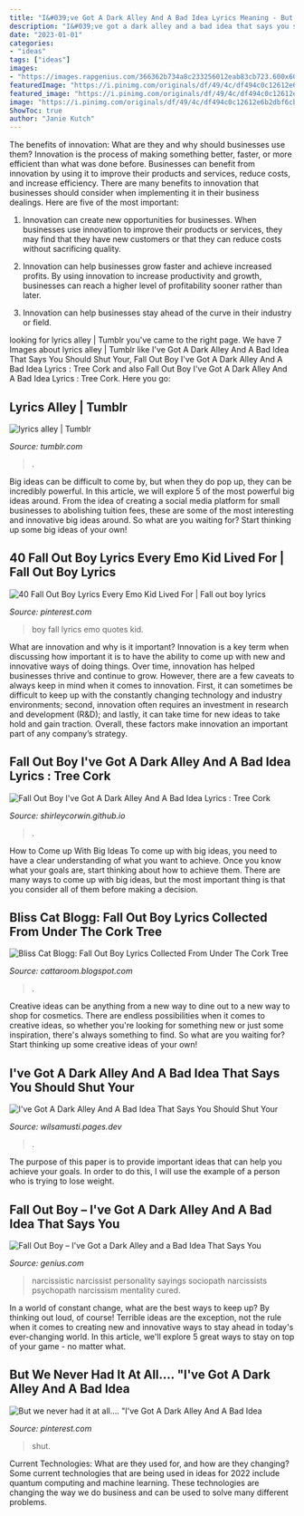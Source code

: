 ```yaml
---
title: "I&#039;ve Got A Dark Alley And A Bad Idea Lyrics Meaning - But We Never Had It At All.... &quot;i&#039;ve Got A Dark Alley And A Bad Idea"
description: "I&#039;ve got a dark alley and a bad idea that says you should shut your"
date: "2023-01-01"
categories:
- "ideas"
tags: ["ideas"]
images:
- "https://images.rapgenius.com/366362b734a8c233256012eab83cb723.600x600x1.jpg"
featuredImage: "https://i.pinimg.com/originals/df/49/4c/df494c0c12612e6b2dbf6cb014be64c1.jpg"
featured_image: "https://i.pinimg.com/originals/df/49/4c/df494c0c12612e6b2dbf6cb014be64c1.jpg"
image: "https://i.pinimg.com/originals/df/49/4c/df494c0c12612e6b2dbf6cb014be64c1.jpg"
ShowToc: true
author: "Janie Kutch"
---
```



The benefits of innovation: What are they and why should businesses use them?
Innovation is the process of making something better, faster, or more efficient than what was done before. Businesses can benefit from innovation by using it to improve their products and services, reduce costs, and increase efficiency. There are many benefits to innovation that businesses should consider when implementing it in their business dealings. Here are five of the most important: 
1. Innovation can create new opportunities for businesses. When businesses use innovation to improve their products or services, they may find that they have new customers or that they can reduce costs without sacrificing quality. 

2. Innovation can help businesses grow faster and achieve increased profits. By using innovation to increase productivity and growth, businesses can reach a higher level of profitability sooner rather than later. 

3. Innovation can help businesses stay ahead of the curve in their industry or field.

	

		
looking for lyrics alley | Tumblr you've came to the right page. We have 7 Images about lyrics alley | Tumblr like I&#039;ve Got A Dark Alley And A Bad Idea That Says You Should Shut Your, Fall Out Boy I&#039;ve Got A Dark Alley And A Bad Idea Lyrics : Tree Cork and also Fall Out Boy I&#039;ve Got A Dark Alley And A Bad Idea Lyrics : Tree Cork. Here you go:
		
    
## Lyrics Alley | Tumblr

<img loading=lazy src="https://66.media.tumblr.com/5b1941c4a65b16b0d747b03a4ecb7d86/tumblr_oqnth31bLd1vl5xoio1_1280.jpg" onerror="this.onerror=null;this.src='https://tse4.mm.bing.net/th?id=OIP.ncbsd70k08OMcnChXGikaQHaFj&amp;pid=15.1';" alt="lyrics alley | Tumblr">

_Source: tumblr.com_

>. 

	

Big ideas can be difficult to come by, but when they do pop up, they can be incredibly powerful. In this article, we will explore 5 of the most powerful big ideas around. From the idea of creating a social media platform for small businesses to abolishing tuition fees, these are some of the most interesting and innovative big ideas around. So what are you waiting for? Start thinking up some big ideas of your own!

    
## 40 Fall Out Boy Lyrics Every Emo Kid Lived For | Fall Out Boy Lyrics

<img loading=lazy src="https://i.pinimg.com/originals/df/49/4c/df494c0c12612e6b2dbf6cb014be64c1.jpg" onerror="this.onerror=null;this.src='https://tse2.mm.bing.net/th?id=OIP.62QN6yyWfTj05Df4Hi4rQAAAAA&amp;pid=15.1';" alt="40 Fall Out Boy Lyrics Every Emo Kid Lived For | Fall out boy lyrics">

_Source: pinterest.com_

>boy fall lyrics emo quotes kid. 

	

What are innovation and why is it important?
Innovation is a key term when discussing how important it is to have the ability to come up with new and innovative ways of doing things. Over time, innovation has helped businesses thrive and continue to grow. However, there are a few caveats to always keep in mind when it comes to innovation. First, it can sometimes be difficult to keep up with the constantly changing technology and industry environments; second, innovation often requires an investment in research and development (R&D); and lastly, it can take time for new ideas to take hold and gain traction. Overall, these factors make innovation an important part of any company’s strategy.

    
## Fall Out Boy I&#039;ve Got A Dark Alley And A Bad Idea Lyrics : Tree Cork

<img loading=lazy src="http://img.playbuzz.com/image/upload/f_auto,fl_lossy,q_auto/cdn/482e67a5-ed46-40d1-82d9-3d7cf92dea81/37fd6850-d000-4bb9-8751-8bd51f03e06b.jpg" onerror="this.onerror=null;this.src='https://tse3.mm.bing.net/th?id=OIP.MbUhoBt8Q0E3jUNT_UaMXwHaFi&amp;pid=15.1';" alt="Fall Out Boy I&#039;ve Got A Dark Alley And A Bad Idea Lyrics : Tree Cork">

_Source: shirleycorwin.github.io_

>. 

	

How to Come up With Big Ideas
To come up with big ideas, you need to have a clear understanding of what you want to achieve. Once you know what your goals are, start thinking about how to achieve them. There are many ways to come up with big ideas, but the most important thing is that you consider all of them before making a decision.

    
## Bliss Cat Blogg: Fall Out Boy Lyrics Collected From Under The Cork Tree

<img loading=lazy src="https://1.bp.blogspot.com/_vovWeADfnQM/TCQpzovYrGI/AAAAAAAAAII/knlsbD2MTJo/s1600/s.jpg" onerror="this.onerror=null;this.src='https://tse3.mm.bing.net/th?id=OIP.qnZAFrimhhBI0ssXIkOXZgAAAA&amp;pid=15.1';" alt="Bliss Cat Blogg: Fall Out Boy Lyrics Collected From Under The Cork Tree">

_Source: cattaroom.blogspot.com_

>. 

	

Creative ideas can be anything from a new way to dine out to a new way to shop for cosmetics. There are endless possibilities when it comes to creative ideas, so whether you're looking for something new or just some inspiration, there's always something to find. So what are you waiting for? Start thinking up some creative ideas of your own!

    
## I&#039;ve Got A Dark Alley And A Bad Idea That Says You Should Shut Your

<img loading=lazy src="https://i.ytimg.com/vi/rdzWhtskdjs/hqdefault.jpg" onerror="this.onerror=null;this.src='https://tse3.mm.bing.net/th?id=OIP.01Wn0nQ50TL7LXI6db7eqQHaFj&amp;pid=15.1';" alt="I&#039;ve Got A Dark Alley And A Bad Idea That Says You Should Shut Your">

_Source: wilsamusti.pages.dev_

>. 

	

The purpose of this paper is to provide important ideas that can help you achieve your goals. In order to do this, I will use the example of a person who is trying to lose weight.

    
## Fall Out Boy – I&#039;ve Got A Dark Alley And A Bad Idea That Says You

<img loading=lazy src="https://images.rapgenius.com/366362b734a8c233256012eab83cb723.600x600x1.jpg" onerror="this.onerror=null;this.src='https://tse4.mm.bing.net/th?id=OIP.ZZ7t1PGgWjhQzLSEXNYsBQHaHa&amp;pid=15.1';" alt="Fall Out Boy – I&#039;ve Got a Dark Alley and a Bad Idea That Says You">

_Source: genius.com_

>narcissistic narcissist personality sayings sociopath narcissists psychopath narcissism mentality cured. 

	

In a world of constant change, what are the best ways to keep up? By thinking out loud, of course! Terrible ideas are the exception, not the rule when it comes to creating new and innovative ways to stay ahead in today's ever-changing world. In this article, we'll explore 5 great ways to stay on top of your game - no matter what.

    
## But We Never Had It At All.... &quot;I&#039;ve Got A Dark Alley And A Bad Idea

<img loading=lazy src="https://i.pinimg.com/736x/54/21/be/5421bead41fef1e79e56142aeaae930b--fall-out-boy-lyrics-your-mouth.jpg" onerror="this.onerror=null;this.src='https://tse2.mm.bing.net/th?id=OIP.RudpAnmO9ISezgpYV2FPBgAAAA&amp;pid=15.1';" alt="But we never had it at all.... &quot;I&#039;ve Got A Dark Alley And A Bad Idea">

_Source: pinterest.com_

>shut. 

	

Current Technologies: What are they used for, and how are they changing?
Some current technologies that are being used in ideas for 2022 include quantum computing and machine learning. These technologies are changing the way we do business and can be used to solve many different problems.

